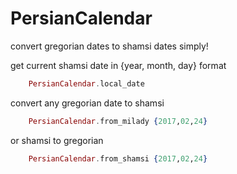 # PersianCalendar

convert gregorian dates to shamsi dates simply!

get current shamsi date in {year, month, day} format
```elixir
    PersianCalendar.local_date
```

convert any gregorian date to shamsi
```elixir
    PersianCalendar.from_milady {2017,02,24}
```

or shamsi to gregorian
```elixir
    PersianCalendar.from_shamsi {2017,02,24}
```